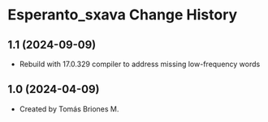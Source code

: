 Esperanto_sxava Change History
====================

1.1 (2024-09-09)
----------------
* Rebuild with 17.0.329 compiler to address missing low-frequency words

1.0 (2024-04-09)
----------------
* Created by Tomás Briones M.
